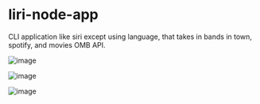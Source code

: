 # liri-node-app

CLI application like siri except using language, that takes in bands in town, spotify, and movies OMB API.

![image](https://user-images.githubusercontent.com/47481212/57170910-07a60980-6dde-11e9-998a-4b9fb7baafb2.png)


![image](https://user-images.githubusercontent.com/47481212/57171107-3f618100-6ddf-11e9-94e1-695c44b132d6.png)



![image](https://user-images.githubusercontent.com/47481212/57171225-5c4a8400-6de0-11e9-8ef6-03de13f4ca6c.png)

